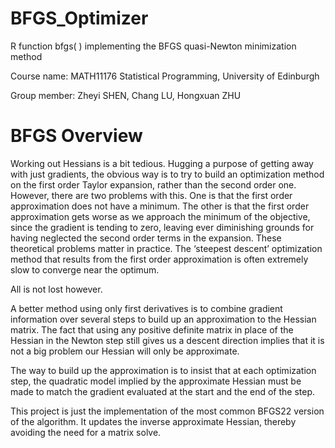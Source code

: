 # BFGS_Optimizer
R function bfgs( ) implementing the BFGS quasi-Newton minimization method

Course name: MATH11176 Statistical Programming, University of Edinburgh

Group member: Zheyi SHEN, Chang LU, Hongxuan ZHU


# BFGS Overview
Working out Hessians is a bit tedious. Hugging a purpose of getting away with just gradients, the obvious way is to try to build an optimization method on the first order Taylor expansion, rather than the second order one. 
However, there are two problems with this. One is that the first order approximation does not have a minimum. The other is that the first order approximation gets worse as we approach the minimum of the objective, since the gradient is tending to zero, leaving ever diminishing grounds for having neglected the second order terms in the expansion. 
These theoretical problems matter in practice. 
The ‘steepest descent’ optimization method that results from the first order approximation is often extremely slow to converge near the optimum.

All is not lost however. 

A better method using only first derivatives is to combine gradient information over several steps to build up an approximation to the Hessian matrix. The fact that using any positive definite matrix in place of the Hessian in the Newton step still gives us a descent direction implies that it is not a big problem our Hessian will only be approximate. 

The way to build up the approximation is to insist that at each optimization step, the quadratic model implied by the approximate Hessian must be made to match the gradient evaluated at the start and the end of the step. 

This project is just the implementation of the most common BFGS22 version of the algorithm. It updates the inverse approximate Hessian, thereby avoiding the need for a matrix solve.
